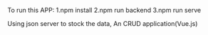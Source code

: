 To run this APP:
1.npm install
2.npm run backend
3.npm run serve

Using json server to stock the data,
An CRUD application(Vue.js)




